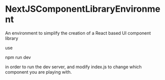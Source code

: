 # NextJSComponentLibraryEnvironment
An environment to simplify the creation of a React based UI component library

use

npm run dev

in order to run the dev server, and modify index.js to change which component you are playing with. 
